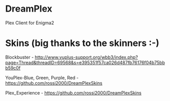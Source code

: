 DreamPlex
=========

Plex Client for Enigma2

Skins (big thanks to the skinners :-)
==========
Blockbuster - http://www.vuplus-support.org/wbb3/index.php?page=Thread&threadID=69568&s=e395351f57ca026d487fb76176f04b75bbb59c0f

YouPlex-Blue, Green, Purple, Red - https://github.com/rossi2000/DreamPlexSkins

Plex_Experience -  https://github.com/rossi2000/DreamPlexSkins


